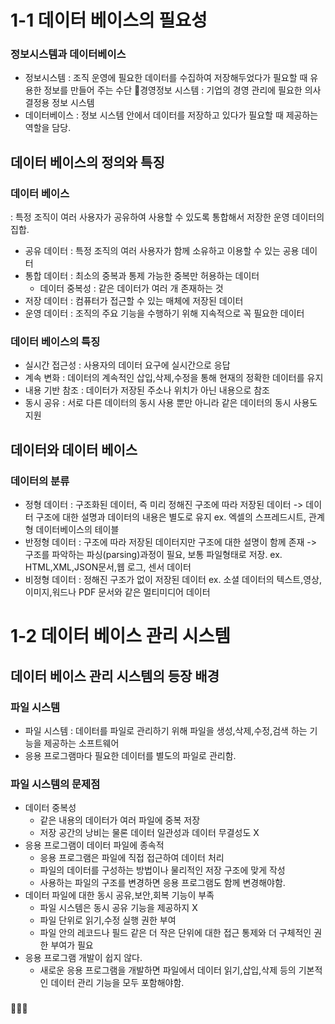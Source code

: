 

# 1-1 데이터 베이스의 필요성

### 정보시스템과 데이터베이스
-   정보시스템 
: 조직 운영에 필요한 데이터를 수집하여 저장해두었다가 필요할 때 유용한 정보를 만들어 주는 수단
📍경영정보 시스템 : 기업의 경영 관리에 필요한 의사 결정용 정보 시스템
- 데이터베이스 : 정보 시스템 안에서 데이터를 저장하고 있다가 필요할 때 제공하는 역할을 담당.

## 데이터 베이스의 정의와 특징

### 데이터 베이스 
: 특정 조직이 여러 사용자가 공유하여 사용할 수 있도록 통합해서 저장한 운영 데이터의 집합.


- 공유 데이터 : 특정 조직의 여러 사용자가 함께 소유하고 이용할 수 있는 공용 데이터
- 통합 데이터 : 최소의 중복과 통제 가능한 중복만 허용하는 데이터
  - 데이터 중복성 : 같은 데이터가 여러 개 존재하는 것
- 저장 데이터 : 컴퓨터가 접근할 수 있는 매체에 저장된 데이터
- 운영 데이터 : 조직의 주요 기능을 수행하기 위해 지속적으로 꼭 필요한 데이터


### 데이터 베이스의 특징

- 실시간 접근성 : 사용자의 데이터 요구에 실시간으로 응답
- 계속 변화 : 데이터의 계속적인 삽입,삭제,수정을 통해 현재의 정확한 데이터를 유지
- 내용 기반 참조 : 데이터가 저장된 주소나 위치가 아닌 내용으로 참조
- 동시 공유 : 서로 다른 데이터의 동시 사용 뿐만 아니라 같은 데이터의 동시 사용도 지원


## 데이터와 데이터 베이스

### 데이터의 분류
- 정형 데이터 : 구조화된 데이터, 즉 미리 정해진 구조에 따라 저장된 데이터
  -> 데이터 구조에 대한 설명과 데이터의 내용은 별도로 유지
  ex. 엑셀의 스프레드시트, 관계형 데이터베이스의 테이블
- 반정형 데이터 : 구조에 따라 저장된 데이터지만 구조에 대한 설명이 함께 존재
  -> 구조를 파악하는 파싱(parsing)과정이 필요, 보통 파일형태로 저장.
  ex. HTML,XML,JSON문서,웹 로그, 센서 데이터
- 비정형 데이터 : 정해진 구조가 없이 저장된 데이터
  ex. 소셜 데이터의 텍스트,영상,이미지,워드나 PDF 문서와 같은 멀티미디어 데이터
   
   
   
# 1-2 데이터 베이스 관리 시스템
   
## 데이터 베이스 관리 시스템의 등장 배경

### 파일 시스템
- 파일 시스템 : 데이터를 파일로 관리하기 위해 파일을 생성,삭제,수정,검색 하는 기능을 제공하는 소프트웨어 
- 응용 프로그램마다 필요한 데이터를 별도의 파일로 관리함.

### 파일 시스템의 문제점
- 데이터 중복성
  - 같은 내용의 데이터가 여러 파일에 중복 저장
  - 저장 공간의 낭비는 물론 데이터 일관성과 데이터 무결성도 X
- 응용 프로그램이 데이터 파일에 종속적 
  - 응용 프로그램은 파일에 직접 접근하여 데이터 처리
  - 파일의 데이터를 구성하는 방법이나 물리적인 저장 구조에 맞게 작성
  - 사용하는 파일의 구조를 변경하면 응용 프로그램도 함께 변경해야함.
- 데이터 파일에 대한 동시 공유,보안,회복 기능이 부족
  - 파일 시스템은 동시 공유 기능을 제공하지 X
  - 파일 단위로 읽기,수정 실행 권한 부여 
  -  파일 안의 레코드나 필드 같은 더 작은 단위에 대한 접근 통제와 더 구체적인 권한 부여가 필요
- 응용 프로그램 개발이 쉽지 않다. 
  - 새로운 응용 프로그램을 개발하면 파일에서 데이터 읽기,삽입,삭제 등의 기본적인 데이터 관리 기능을 모두 포함해야함.




### 

📖🔎📌
